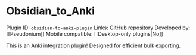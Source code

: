 # Obsidian_to_Anki

Plugin ID: `obsidian-to-anki-plugin`
Links: [GitHub repository](https://github.com/Pseudonium/Obsidian_to_Anki)
Developed by: [[Pseudonium]]
Mobile compatible: [[Desktop-only plugins|No]]

This is an Anki integration plugin! Designed for efficient bulk exporting.

